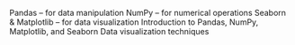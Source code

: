 Pandas – for data manipulation
NumPy – for numerical operations
Seaborn & Matplotlib – for data visualization
Introduction to Pandas, NumPy, Matplotlib, and Seaborn
Data visualization techniques
